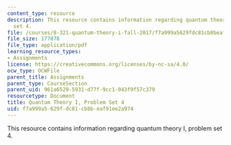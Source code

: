 ```yaml
---
content_type: resource
description: This resource contains information regarding quantum theory I, problem
  set 4.
file: /courses/8-321-quantum-theory-i-fall-2017/f7a999a5629fdc81cb8beaf91ee2a974_MIT8_321F17_Pset4.pdf
file_size: 177078
file_type: application/pdf
learning_resource_types:
- Assignments
license: https://creativecommons.org/licenses/by-nc-sa/4.0/
ocw_type: OCWFile
parent_title: Assignments
parent_type: CourseSection
parent_uid: 961a6529-5931-d77f-9cc1-043f9f57c379
resourcetype: Document
title: Quantum Theory I, Problem Set 4
uid: f7a999a5-629f-dc81-cb8b-eaf91ee2a974
---
```

This resource contains information regarding quantum theory I, problem set 4.
